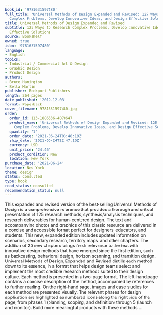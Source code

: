 ```yaml
---
book_id: '9781631597480'
full_title: 'Universal Methods of Design Expanded and Revised: 125 Ways to Research
  Complex Problems, Develop Innovative Ideas, and Design Effective Solutions'
title: Universal Methods of Design Expanded and Revised
subtitle: 125 Ways to Research Complex Problems, Develop Innovative Ideas, and Design
  Effective Solutions
source: Bookshelf
owned: true
isbn: '9781631597480'
language:
- English
topics:
- Industrial / Commercial Art & Design
- Graphic Design
- Product Design
authors:
- Bruce Hanington
- Bella Martin
publisher: Rockport Publishers
length: 264 pages
date_published: '2019-12-03'
format: Paperback
cover_filename: 9781631597480.jpg
order:
  order_id: 113-1886636-4070647
  product_name: 'Universal Methods of Design Expanded and Revised: 125 Ways to Research
    Complex Problems, Develop Innovative Ideas, and Design Effective Solutions'
  quantity: '1'
  order_date: '2021-06-24T03:48:19Z'
  ship_date: '2021-06-24T22:47:16Z'
  currency: USD
  unit_price: '24.46'
  product_condition: New
  location: New York
purchase_date: '2021-06-24'
location: New York
theme: design
status: consulted
type: book
read_status: consulted
recommendation_status: null
---
```

This expanded and revised version of the best-selling Universal Methods of Design is a comprehensive reference that provides a thorough and critical presentation of 125 research methods, synthesis/analysis techniques, and research deliverables for human-centered design.
The text and accompanying photos and graphics of this classic resource are delivered in a concise and accessible format perfect for designers, educators, and students. This new, expanded edition includes updated information on scenarios, secondary research, territory maps, and other chapters. The addition of 25 new chapters brings fresh relevance to the text with innovative design methods that have emerged since the first edition, such as backcasting, behavioral design, horizon scanning, and transition design.
​Universal Methods of Design, Expanded and Revised distills each method down to its essence, in a format that helps design teams select and implement the most credible research methods suited to their design culture. Each method is presented in a two-page format. The left-hand page contains a concise description of the method, accompanied by references to further reading. On the right-hand page, images and case studies for each method are presented visually. The relevant phases for design application are highlighted as numbered icons along the right side of the page, from phases 1 (planning, scoping, and definition) through 5 (launch and monitor).
Build more meaningful products with these methods ...
